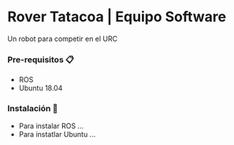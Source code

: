 # Rover Tatacoa | Equipo Software

Un robot para competir en el URC

### Pre-requisitos 📋

- ROS
- Ubuntu 18.04

### Instalación 🔧

- Para instalar ROS ...
- Para instatlar Ubuntu ...
